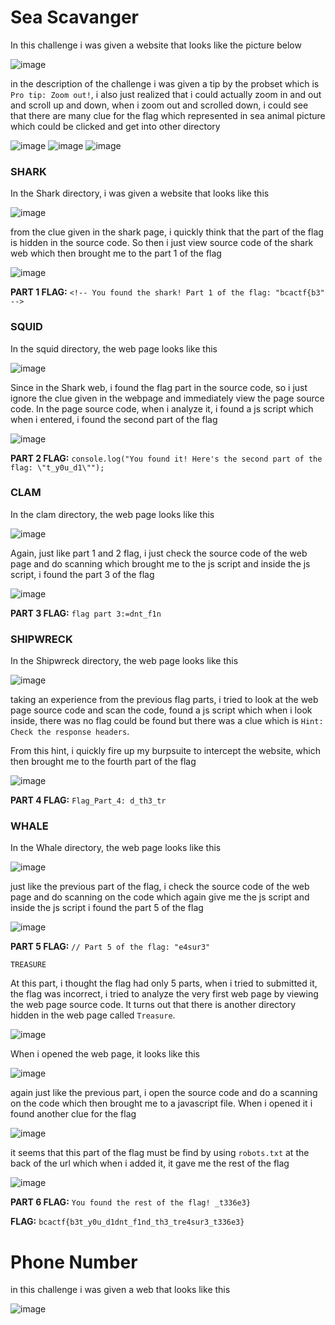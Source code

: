 # **Sea Scavanger**

In this challenge i was given a website that looks like the picture below

![image](https://github.com/Bepe2306/CTF-Write-Up/assets/153899054/dbda1e4b-942b-4674-ba3a-11ea7d4aba92)

in the description of the challenge i was given a tip by the probset which is `Pro tip: Zoom out!`, i also just realized that i could actually zoom in and out and scroll up and down, when i zoom out and scrolled down, i could see that there are many clue for the flag
which represented in sea animal picture which could be clicked and get into other directory

![image](https://github.com/Bepe2306/CTF-Write-Up/assets/153899054/40ad095a-c068-436e-a9ab-8ebbd7f83f89)
![image](https://github.com/Bepe2306/CTF-Write-Up/assets/153899054/84d1e9f1-d62b-4f0b-a757-985fd46256e8)
![image](https://github.com/Bepe2306/CTF-Write-Up/assets/153899054/5c19e5f2-6e26-46dc-97e9-603ae53dcfec)

### **SHARK**

In the Shark directory, i was given a website that looks like this

![image](https://github.com/Bepe2306/CTF-Write-Up/assets/153899054/9f1cee7c-eb06-4013-8ac9-7f02372395a2)

from the clue given in the shark page, i quickly think that the part of the flag is hidden in the source code. So then i just view source code of the shark web which then brought me to the part 1 of the flag

![image](https://github.com/Bepe2306/CTF-Write-Up/assets/153899054/19572f5d-fc4e-4b8c-b825-3057e493e06d)

**PART 1 FLAG:** `<!-- You found the shark! Part 1 of the flag: "bcactf{b3" -->`

### **SQUID**

In the squid directory, the web page looks like this

![image](https://github.com/Bepe2306/CTF-Write-Up/assets/153899054/458f00b5-6757-45d6-bde6-c4300b8b2252)

Since in the Shark web, i found the flag part in the source code, so i just ignore the clue given in the webpage and immediately view the page source code.
In the page source code, when i analyze it, i found a js script which when i entered, i found the second part of the flag

![image](https://github.com/Bepe2306/CTF-Write-Up/assets/153899054/85107382-c6f3-4e73-b333-fd5ddc8a7568)

**PART 2 FLAG:** `console.log("You found it! Here's the second part of the flag: \"t_y0u_d1\"");`

### **CLAM**

In the clam directory, the web page looks like this

![image](https://github.com/Bepe2306/CTF-Write-Up/assets/153899054/a986585b-4a21-4f64-a599-6593175c4b90)

Again, just like part 1 and 2 flag, i just check the source code of the web page and do scanning which brought me to the js script and inside the js script, i found the part 3 of the flag

![image](https://github.com/Bepe2306/CTF-Write-Up/assets/153899054/145c61be-8f24-409d-af2c-7a2c92652427)

**PART 3 FLAG:** `flag part 3:=dnt_f1n`

### **SHIPWRECK**

In the Shipwreck directory, the web page looks like this

![image](https://github.com/Bepe2306/CTF-Write-Up/assets/153899054/e3682238-b3be-4b72-b6cd-c2d0f8ad3934)

taking an experience from the previous flag parts, i tried to look at the web page source code and scan the code, found a js script which when i look inside, there was no flag could be found but there was a clue which is `Hint: Check the response headers`. 

From this hint, i quickly fire up my burpsuite to intercept the website, which then brought me to the fourth part of the flag

![image](https://github.com/Bepe2306/CTF-Write-Up/assets/153899054/cd3f5ba7-aa21-4237-9c10-7a3ea26cb319)

**PART 4 FLAG:** `Flag_Part_4: d_th3_tr`

### **WHALE**

In the Whale directory, the web page looks like this

![image](https://github.com/Bepe2306/CTF-Write-Up/assets/153899054/4e6c0a76-7305-46fa-b592-f0b4f1a69ae4)

just like the previous part of the flag, i check the source code of the web page and do scanning on the code which again give me the js script and inside the js script i found the part 5 of the flag

![image](https://github.com/Bepe2306/CTF-Write-Up/assets/153899054/285662b0-b816-4da1-8eea-7624a423ed56)

**PART 5 FLAG:** `// Part 5 of the flag: "e4sur3"`

`TREASURE`

At this part, i thought the flag had only 5 parts, when i tried to submitted it, the flag was incorrect, i tried to analyze the very first web page by viewing the web page source code. It turns out that there is another directory hidden in the web page called `Treasure`.

![image](https://github.com/Bepe2306/CTF-Write-Up/assets/153899054/d3dac5d4-74bc-4d2f-9f23-a3838f2bd6f0)

When i opened the web page, it looks like this

![image](https://github.com/Bepe2306/CTF-Write-Up/assets/153899054/7f5d7369-36b8-4df9-8c2b-fb582af3ef23)

again just like the previous part, i open the source code and do a scanning on the code which then brought me to a javascript file. When i opened it i found another clue for the flag

![image](https://github.com/Bepe2306/CTF-Write-Up/assets/153899054/d22e0881-3afa-44a2-8b04-1d0a7914ec1b)

it seems that this part of the flag must be find by using `robots.txt` at the back of the url which when i added it, it gave me the rest of the flag

![image](https://github.com/Bepe2306/CTF-Write-Up/assets/153899054/2d9c8590-f34c-493c-8a7e-715c96038a6e)

**PART 6 FLAG:** `You found the rest of the flag! _t336e3}`

**FLAG:** `bcactf{b3t_y0u_d1dnt_f1nd_th3_tre4sur3_t336e3}`


# **Phone Number**

in this challenge i was given a web that looks like this

![image](https://github.com/Bepe2306/CTF-Write-Up/assets/153899054/7ec82e75-fc03-4dff-8491-67dda9035d18)

